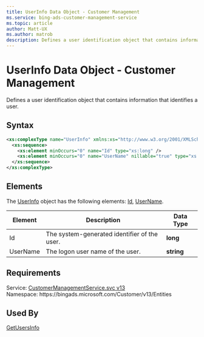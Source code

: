 ```yaml
---
title: UserInfo Data Object - Customer Management
ms.service: bing-ads-customer-management-service
ms.topic: article
author: Matt-UX
ms.author: matrob
description: Defines a user identification object that contains information that identifies a user.
---
```

# UserInfo Data Object - Customer Management
Defines a user identification object that contains information that identifies a user.

## Syntax
```xml
<xs:complexType name="UserInfo" xmlns:xs="http://www.w3.org/2001/XMLSchema">
  <xs:sequence>
    <xs:element minOccurs="0" name="Id" type="xs:long" />
    <xs:element minOccurs="0" name="UserName" nillable="true" type="xs:string" />
  </xs:sequence>
</xs:complexType>
```

## <a name="elements"></a>Elements

The [UserInfo](userinfo.md) object has the following elements: [Id](#id), [UserName](#username).

|Element|Description|Data Type|
|-----------|---------------|-------------|
|<a name="id"></a>Id|The system-generated identifier of the user.|**long**|
|<a name="username"></a>UserName|The logon user name of the user.|**string**|

## Requirements
Service: [CustomerManagementService.svc v13](https://clientcenter.api.bingads.microsoft.com/Api/CustomerManagement/v13/CustomerManagementService.svc)  
Namespace: https\://bingads.microsoft.com/Customer/v13/Entities  

## Used By
[GetUsersInfo](getusersinfo.md)  
